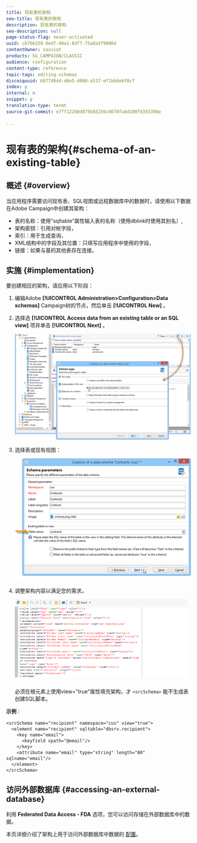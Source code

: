 ```yaml
---
title: 现有表的架构
seo-title: 现有表的架构
description: 现有表的架构
seo-description: null
page-status-flag: never-activated
uuid: cb766259-8ed7-40a1-8df7-75a8a3f9986d
contentOwner: sauviat
products: SG_CAMPAIGN/CLASSIC
audience: configuration
content-type: reference
topic-tags: editing-schemas
discoiquuid: 6877d94d-d6e5-4080-a537-ef1bb6e6f8cf
index: y
internal: n
snippet: y
translation-type: tm+mt
source-git-commit: e7ff12260d875b85256c8678fa8d100fd355398e

---
```



# 现有表的架构{#schema-of-an-existing-table}

## 概述 {#overview}

当应用程序需要访问现有表、SQL视图或远程数据库中的数据时，请使用以下数据在Adobe Campaign中创建其架构：

* 表的名称：使用“sqltable”属性输入表的名称（使用dblink时使用其别名）,
* 架构密钥：引用对帐字段，
* 索引：用于生成查询，
* XML结构中的字段及其位置：只填写应用程序中使用的字段，
* 链接：如果与基的其他表存在连接。

## 实施 {#implementation}

要创建相应的架构，请应用以下阶段：

1. 编辑Adobe **[!UICONTROL Administration>Configuration>Data schemas]** Campaign树的节点，然后单击 **[!UICONTROL New]** 。
1. 选择选 **[!UICONTROL Access data from an existing table or an SQL view]** 项并单击 **[!UICONTROL Next]** 。

   ![](assets/s_ncs_configuration_extand_a_schema.png)

1. 选择表或现有视图：

   ![](assets/s_ncs_configuration_select_table.png)

1. 调整架构内容以满足您的需求。

   ![](assets/s_ncs_configuration_view_create_schema.png)

   必须在根元素上使用view=&quot;true&quot;属性填充架构，才 `<srcSchema>` 能不生成表创建SQL脚本。

**示例** :

```
<srcSchema name="recipient" namespace="cus" view="true">
  <element name="recipient" sqltable="dbsrv.recipient">
    <key name="email">
      <keyfield xpath="@email"/>
    </key>   
    <attribute name="email" type="string" length="80" sqlname="email"/>
  </element>
</srcSchema>
```

## 访问外部数据库 {#accessing-an-external-database}

利用 **Federated Data Access - FDA** 选项，您可以访问存储在外部数据库中的数据。

本页详细介绍了架构上用于访问外部数据库中数据的 [配置](../../platform/using/accessing-an-external-database.md#creating-the-data-schema)。
